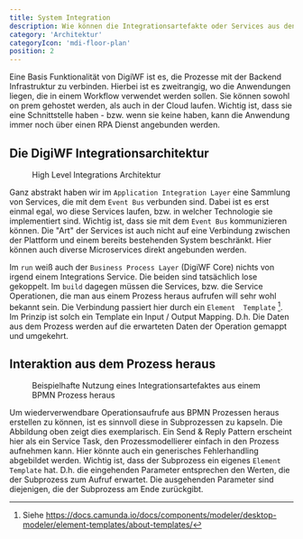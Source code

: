 ```yaml
---
title: System Integration
description: Wie können die Integrationsartefakte oder Services aus den Prozessen heraus aufgerufen werden?
category: 'Architektur'
categoryIcon: 'mdi-floor-plan'
position: 2
---
```


Eine Basis Funktionalität von DigiWF ist es, die Prozesse mit der Backend Infrastruktur zu verbinden. Hierbei ist es 
zweitrangig, wo die Anwendungen liegen, die in einem Workflow verwendet werden sollen. Sie können sowohl on prem 
gehostet werden, als auch in der Cloud laufen. Wichtig ist, dass sie eine Schnittstelle haben - bzw. wenn sie keine 
haben, kann die Anwendung immer noch über einen RPA Dienst angebunden werden. 

## Die DigiWF Integrationsarchitektur
<figure>
<v-img alt="Es wird die Verbindung zwischen DigiWF Core, dem Event Bus und dem Integrationslayer mit diversen 
Integrations Services (z.B. S3, Mail, LDAP, usw.) gezeigt." contain max-width="960" 
src="images/resources/documentation/architecture/integration/digiwf_integration_architecture.png" 
lazy-src="images/resources/documentation/architecture/integration/preview_digiwf_integration_architecture.png" ></v-img>
<figcaption>High Level Integrations Architektur</figcaption>
</figure>

Ganz abstrakt haben wir im `Application Integration Layer` eine Sammlung von Services, die mit dem `Event Bus` 
verbunden sind. Dabei ist es erst einmal egal, wo diese Services laufen, bzw. in welcher Technologie sie 
implementiert sind. Wichtig ist, dass sie mit dem `Event Bus` kommunizieren können. Die "Art" der Services ist auch 
nicht auf eine Verbindung zwischen der Plattform und einem bereits bestehenden System beschränkt. Hier können auch 
diverse Microservices direkt angebunden werden.

Im `run` weiß auch der `Business Process Layer` (DigiWF Core) nichts von irgend einem Integrations Service. Die 
beiden sind tatsächlich lose gekoppelt. Im `build` dagegen müssen die Services, bzw. die Service Operationen, die 
man aus einem Prozess heraus aufrufen will sehr wohl bekannt sein. Die Verbindung passiert hier durch ein `Element 
Template` [^1]. Im Prinzip ist solch ein Template ein Input / Output Mapping. D.h. Die Daten aus dem Prozess werden 
auf die erwarteten Daten der Operation gemappt und umgekehrt.

## Interaktion aus dem Prozess heraus
<figure>
<v-img alt="Es wird dargestellt, wie ein Aufruf eines Integrationsartefaktes mit Hilfe eines Subprozesses aus einem 
BPMN Prozess heraus aussehen könnte." contain 
max-width="960" 
src="images/resources/documentation/architecture/integration/digiwf_integrate_from_process.png" 
lazy-src="images/resources/documentation/architecture/integration/preview_digiwf_integrate_from_process.png" ></v-img>
<figcaption>Beispielhafte Nutzung eines Integrationsartefaktes aus einem BPMN Prozess heraus</figcaption>
</figure>

Um wiederverwendbare Operationsaufrufe aus BPMN Prozessen heraus erstellen zu können, ist es sinnvoll diese in 
Subprozessen zu kapseln. Die Abbildung oben zeigt dies exemplarisch. Ein Send & Reply Pattern erscheint hier als ein 
Service Task, den Prozessmodellierer einfach in den Prozess aufnehmen kann. Hier könnte auch ein generisches 
Fehlerhandling abgebildet werden. Wichtig ist, dass der Subprozess ein eigenes `Element Template` hat. D.h. die 
eingehenden Parameter entsprechen den Werten, die der Subprozess zum Aufruf erwartet. Die ausgehenden 
Parameter sind diejenigen, die der Subprozess am Ende zurückgibt.




[^1]: Siehe https://docs.camunda.io/docs/components/modeler/desktop-modeler/element-templates/about-templates/